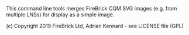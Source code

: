This command line tools merges FireBrick CQM SVG images (e.g. from multiple LNSs) for display as a simple image.

(c) Copyright 2019 FireBrick Ltd, Adrian Kennard - see LICENSE file (GPL)
